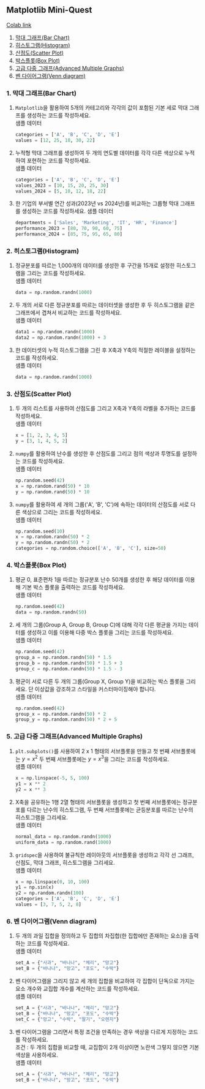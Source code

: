 ## Matplotlib Mini-Quest
[Colab link]()</br>
1. [막대 그래프(Bar Chart)](#1-막대-그래프bar-chart)
2. [히스토그램(Histogram)](#2-히스토그램histogram)
3. [산점도(Scatter Plot)](#3-산점도scatter-plot)
4. [박스플롯(Box Plot)](#4-박스플롯box-plot)
5. [고급 다중 그래프(Advanced Multiple Graphs)](#5-고급-다중-그래프advanced-multiple-graphs)
6. [벤 다이어그램(Venn diagram)](#6-벤-다이어그램venn-diagram)
### 1. 막대 그래프(Bar Chart)
1. `Matplotlib`을 활용하여 5개의 카테고리와 각각의 값이 포함된 기본 세로 막대 그래프를 생성하는 코드를 작성하세요.</br>
    샘플 데이터
    ```python
    categories = ['A', 'B', 'C', 'D', 'E']
    values = [12, 25, 18, 30, 22]
    ```
2. 누적형 막대 그래프를 생성하여 두 개의 연도별 데이터를 각각 다른 색상으로 누적하여 포현하는 코드를 작성하세요.</br>
    샘플 데이터
    ```python
    categories = ['A', 'B', 'C', 'D', 'E']
    values_2023 = [10, 15, 20, 25, 30]
    values_2024 = [5, 10, 12, 18, 22]
    ```
3. 한 기업의 부서별 연간 성과(2023년 vs 2024년)를 비교하는 그룹형 막대 그래프를 생성하는 코드를 작성하세요.
    샘플 데이터
    ```python
    departments = ['Sales', 'Marketing', 'IT', 'HR', 'Finance']
    performance_2023 = [80, 70, 90, 60, 75]
    performance_2024 = [85, 75, 95, 65, 80]
    ```
### 2. 히스토그램(Histogram)
1. 정규분포를 따르는 1,000개의 데이터를 생성한 후 구간을 15개로 설정한 히스토그램을 그리는 코드를 작성하세요.</br>
    샘플 데이터
    ```python
    data = np.random.randn(1000)
    ```
2. 두 개의 서로 다른 정규분포를 따르는 데이터셋을 생성한 후 두 히스토그램을 같은 그래프에서 겹쳐서 비교하는 코드를 작성하세요.</br>
    샘플 데이터
    ```python
    data1 = np.random.randn(1000)
    data2 = np.random.randn(1000) + 3
    ```
3. 한 데이터셋의 누적 히스토그램을 그린 후 X축과 Y축의 적절한 레이블을 설정하는 코드를 작성하세요.</br>
    샘플 데이터
    ```python
    data = np.random.randn(1000)
    ```
### 3. 산점도(Scatter Plot)
1. 두 개의 리스트를 사용하여 산점도를 그리고 X축과 Y축의 라벨을 추가하는 코드를 작성하세요.</br>
    샘플 데이터
    ```python
    x = [1, 2, 3, 4, 5]
    y = [3, 1, 4, 5, 2]
    ```
2. `numpy`를 활용하여 난수를 생성한 후 산점도를 그리고 점의 색상과 투명도를 설정하는 코드를 작성하세요.</br>
    샘플 데이터
    ```python
    np.random.seed(42)
    x = np.random.rand(50) * 10
    y = np.random.rand(50) * 10
    ```
3. `numpy`를 활용하여 세 개의 그룹('A', 'B', 'C')에 속하는 데이터의 산점도를 서로 다른 색상으로 그리는 코드를 작성하세요.</br>
    샘플 데이터
    ```python
    np.random.seed(10)
    x = np.random.randn(50) * 2
    y = np.random.randn(50) * 2
    categories = np.random.choice(['A', 'B', 'C'], size=50)
    ```
### 4. 박스플롯(Box Plot)
1. 평균 0, 표준편차 1을 따르는 정규분포 난수 50개를 생성한 후 해당 데이터를 이용해 기본 박스 플롯을 출력하는 코드를 작성하세요.</br>
    샘플 데이터
    ```python
    np.random.seed(42)
    data = np.random.randn(50)
    ```
2. 세 개의 그룹(Group A, Group B, Group C)에 대해 각각 다른 평균을 가지는 데이터를 생성하고 이를 이용해 다중 박스 플롯을 그리는 코드를 작성하세요.</br>
    샘플 데이터
    ```python
    np.random.seed(42)
    group_a = np.random.randn(50) * 1.5
    group_b = np.random.randn(50) * 1.5 + 3
    group_c = np.random.randn(50) * 1.5 - 3
    ```
3. 평균이 서로 다른 두 개의 그룹(Group X, Group Y)을 비교하는 박스 플롯을 그리세요. 단 이상값을 강조하고 스타일을 커스터마이징해야 합니다.</br>
    샘플 데이터
    ```python
    np.random.seed(42)
    group_x = np.random.randn(50) * 2
    group_y = np.random.randn(50) * 2 + 5
    ```
### 5. 고급 다중 그래프(Advanced Multiple Graphs)
1. `plt.subplots()`를 사용하여 2 x 1 형태의 서브플롯을 만들고 첫 번째 서브플롯에는 $y = x^2$ 두 번째 서브플롯에는 $y = x^3$을 그리는 코드를 작성하세요.</br>
    샘플 데이터
    ```python
    x = np.linspace(-5, 5, 100)
    y1 = x ** 2
    y2 = x ** 3
    ```
2. X축을 공유하는 1행 2열 형태의 서브플롯을 생성하고 첫 번째 서브플롯에는 정규분포를 다르는 난수의 히스토그램, 두 번째 서브플롯에는 균등분포를 따르는 난수의 히스토그램을 그리세요.</br>
    샘플 데이터
    ```python
    normal_data = np.random.randn(1000)
    uniform_data = np.random.rand(1000)
    ```
3. `gridspec`을 사용하여 불규칙한 레이아웃의 서브플롯을 생성하고 각각 선 그래프, 산점도, 막대 그래프, 히스토그램을 그리세요.</br>
    샘플 데이터
    ```python
    x = np.linspace(0, 10, 100)
    y1 = np.sin(x)
    y2 = np.random.randn(100)
    categories = ['A', 'B', 'C', 'D', 'E']
    values = [3, 7, 5, 2, 8]
    ```
### 6. 벤 다이어그램(Venn diagram)
1. 두 개의 과일 집합을 정의하고 두 집합의 차집합(한 집합에만 존재하는 요소)을 출력하는 코드를 작성하세요.</br>
    샘플 데이터
    ```python
    set_A = {"사과", "바나나", "체리", "망고"}
    set_B = {"바나나", "망고", "포도", "수박"}
    ```
2. 벤 다이어그램을 그리지 않고 세 개의 집합을 비교하여 각 집합이 단독으로 가지는 요소 개수와 교집합 개수를 계산하는 코드를 작성하세요.</br>
    샘플 데이터
    ```python
    set_A = {"사과", "바나나", "체리", "망고"}
    set_B = {"바나나", "망고", "포도", "수박"}
    set_C = {"망고", "수박", "딸기", "오렌지"}
    ```
3. 벤 다이어그램을 그리면서 특정 조건을 만족하는 경우 색상을 다르게 지정하는 코드를 작성하세요.</br>
    조건 : 두 개의 집합을 비교할 때, 교집합이 2개 이상이면 노란색 그렇지 않으면 기본 색상을 사용하세요.</br>
    샘플 데이터
    ```python
    set_A = {"사과", "바나나", "체리", "망고"}
    set_B = {"바나나", "망고", "포도", "수박"}
    ```
